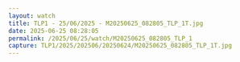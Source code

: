```yaml
---
layout: watch
title: TLP1 - 25/06/2025 - M20250625_082805_TLP_1T.jpg
date: 2025-06-25 08:28:05
permalink: /2025/06/25/watch/M20250625_082805_TLP_1
capture: TLP1/2025/202506/20250624/M20250625_082805_TLP_1T.jpg
---
```

